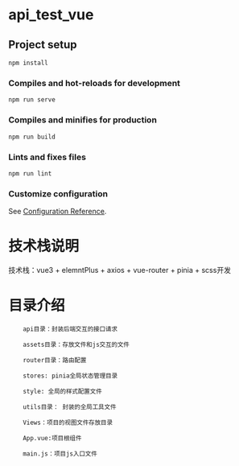 # api_test_vue

## Project setup
```
npm install
```

### Compiles and hot-reloads for development
```
npm run serve
```

### Compiles and minifies for production
```
npm run build
```

### Lints and fixes files
```
npm run lint
```

### Customize configuration
See [Configuration Reference](https://cli.vuejs.org/config/).


# 技术栈说明
技术栈：vue3 + elemntPlus + axios + vue-router + pinia + scss开发
# 目录介绍
        api目录：封装后端交互的接口请求

        assets目录：存放文件和js交互的文件

        router目录：路由配置

        stores: pinia全局状态管理目录

        style: 全局的样式配置文件

        utils目录： 封装的全局工具文件

        Views：项目的视图文件存放目录

        App.vue:项目根组件

        main.js：项目js入口文件
